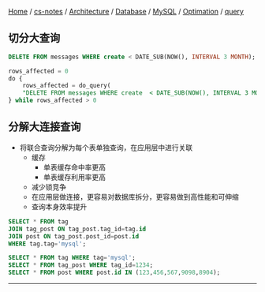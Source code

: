 [Home](https://mengxianbin.github.io) /
[cs-notes](https://mengxianbin.github.io/cs-notes/site) /
[Architecture](https://mengxianbin.github.io/cs-notes/site/Architecture) /
[Database](https://mengxianbin.github.io/cs-notes/site/Architecture/Database) /
[MySQL](https://mengxianbin.github.io/cs-notes/site/Architecture/Database/MySQL) /
[Optimation](https://mengxianbin.github.io/cs-notes/site/Architecture/Database/MySQL/Optimation) /
[query](https://mengxianbin.github.io/cs-notes/site/Architecture/Database/MySQL/Optimation/query)

## 切分大查询

```sql
DELETE FROM messages WHERE create < DATE_SUB(NOW(), INTERVAL 3 MONTH);
```

```sql
rows_affected = 0
do {
    rows_affected = do_query(
    "DELETE FROM messages WHERE create  < DATE_SUB(NOW(), INTERVAL 3 MONTH) LIMIT 10000")
} while rows_affected > 0
```

## 分解大连接查询

* 将联合查询分解为每个表单独查询，在应用层中进行关联
    * 缓存
        * 单表缓存命中率更高
        * 单表缓存利用率更高
    * 减少锁竞争
    * 在应用层做连接，更容易对数据库拆分，更容易做到高性能和可伸缩
    * 查询本身效率提升

```sql
SELECT * FROM tag
JOIN tag_post ON tag_post.tag_id=tag.id
JOIN post ON tag_post.post_id=post.id
WHERE tag.tag='mysql';
```

```sql
SELECT * FROM tag WHERE tag='mysql';
SELECT * FROM tag_post WHERE tag_id=1234;
SELECT * FROM post WHERE post.id IN (123,456,567,9098,8904);
```

---
